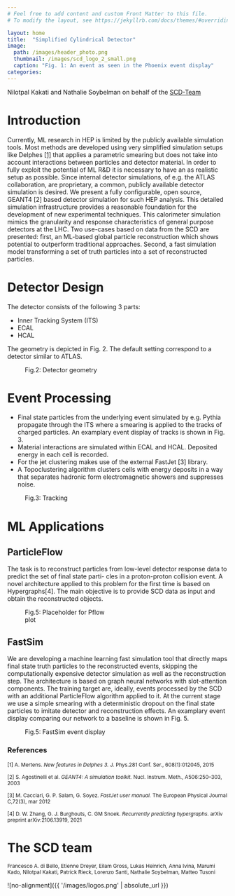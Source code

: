 ```yaml
---
# Feel free to add content and custom Front Matter to this file.
# To modify the layout, see https://jekyllrb.com/docs/themes/#overriding-theme-defaults

layout: home
title:  "Simplified Cylindrical Detector"
image: 
  path: /images/header_photo.png
  thumbnail: /images/scd_logo_2_small.png
  caption: "Fig. 1: An event as seen in the Phoenix event display"
categories:
---
```

<!-- <div align="center">
Nilotpal Kakati and Nathalie Soybelman on behalf of the [SCD-Team](#the-scd-team)
</div>
<br /> -->


Nilotpal Kakati and Nathalie Soybelman on behalf of the [SCD-Team](#the-scd-team)

# Introduction

Currently, ML research in HEP is limited by the publicly available simulation tools. Most methods are developed using very simplified simulation setups like Delphes [[1]](#delphes) that applies a parametric smearing but does not take into account interactions between particles and detector material.
In order to fully exploit the potential of ML R&D it is necessary to have an as realistic setup as possible. Since internal detector simulations, of e.g. the ATLAS collaboration, are proprietary, a common, publicly available detector simulation is desired.
We present a fully configurable, open source, GEANT4 [2] based detector simulation for such HEP analysis. This detailed simulation infrastructure provides a reasonable foundation for the development of new experimental techniques. This calorimeter simulation mimics the granularity and response characteristics of general purpose detectors at the LHC. Two use-cases based on data from the SCD are presented: first, an ML-based global particle reconstruction which shows potential to outperform traditional approaches. Second, a fast simulation model transforming a set of truth particles into a set of reconstructed particles.

# Detector Design

The detector consists of the following 3 parts:

- Inner Tracking System (ITS)
- ECAL
- HCAL

The geometry is depicted in Fig. 2. The default setting correspond to a detector similar to ATLAS. 

<figure style="width: 300px" class="align-right">
  <img src="{{ '/images/scd_yz.png' | absolute_url }}" alt="">
  <figcaption>Fig.2: Detector geometry</figcaption>
</figure> 


# Event Processing

- Final state particles from the underlying event simulated by e.g. Pythia propagate through the ITS where a smearing is applied to the tracks of charged particles. An examplary event display of tracks is shown in Fig. 3.
- Material interactions are simulated within ECAL and HCAL. Deposited energy in each cell is recorded.
- For the jet clustering makes use of the external FastJet [3] library.
- A Topoclustering algorithm clusters cells with energy deposits in a way that separates hadronic form electromagnetic showers and suppresses noise.

<figure style="width: 300px" class="align-right">
  <img src="{{ '/images/tracks.png' | absolute_url }}" alt="">
  <figcaption>Fig.3: Tracking</figcaption>
</figure> 

# ML Applications 

## ParticleFlow 

The task is to reconstruct particles from low-level
detector response data to predict the set of final state parti-
cles in a proton-proton collision event. A novel architecture applied to this problem for the first time is based on Hypergraphs[4]. The main objective is to provide SCD data as input and obtain the reconstructed objects.
<figure style="width: 200px" class="align-right">
  <img src="{{ '/images/event_display.png' | absolute_url }}" alt="">
  <figcaption>Fig.5: Placeholder for Pflow plot</figcaption>
</figure> 

## FastSim 

We are developing a machine learning fast simulation tool that directly maps final state truth particles to the reconstructed events, skipping the computationally expensive detector simulation as well as the reconstruction step. The architecture is based on graph neural networks with slot-attention components. The training target are, ideally, events processed by the SCD with an additional ParticleFlow algorithm applied to it. At the current stage we use a simple smearing with a deterministic dropout on the final state particles to imitate detector and reconstruction effects. An examplary event display comparing our network to a baseline is shown in Fig. 5.
<figure style="width: 200px" class="align-left">
  <img src="{{ '/images/event_display.png' | absolute_url }}" alt="">
  <figcaption>Fig.5: FastSim event display</figcaption>
</figure> 

### References

<sub><a name="delphes">[1]</a> A. Mertens. *New features in Delphes 3.* J. Phys.281 Conf. Ser., 608(1):012045, 2015</sub>


<sub>[2] S. Agostinelli et al. *GEANT4: A simulation toolkit.* Nucl. Instrum. Meth., A506:250–303, 2003</sub>


<sub>[3] M. Cacciari, G. P. Salam, G. Soyez. *FastJet user manual.* The European Physical Journal C,72(3), mar 2012</sub>


<sub>[4] D. W. Zhang, G. J. Burghouts, C. GM Snoek. *Recurrently predicting hypergraphs.* arXiv preprint arXiv:2106.13919, 2021</sub>


# The SCD team

<sub>Francesco A. di Bello, Etienne Dreyer, Eilam Gross, Lukas Heinrich, Anna Ivina, Marumi Kado, Nilotpal Kakati, Patrick Rieck, Lorenzo Santi, Nathalie Soybelman, Matteo Tusoni</sub>


![no-alignment]({{ '/images/logos.png' | absolute_url }})
